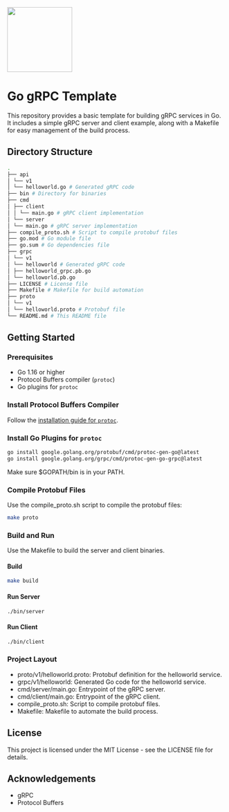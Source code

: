 <img src="https://go.dev/images/gophers/pink.svg" width="150" height="150">

# Go gRPC Template

This repository provides a basic template for building gRPC services in Go. It includes a simple gRPC server and client example, along with a Makefile for easy management of the build process.

## Directory Structure
```bash
.
├── api
│ └── v1
│ └── helloworld.go # Generated gRPC code
├── bin # Directory for binaries
├── cmd
│ ├── client
│ │ └── main.go # gRPC client implementation
│ └── server
│ └── main.go # gRPC server implementation
├── compile_proto.sh # Script to compile protobuf files
├── go.mod # Go module file
├── go.sum # Go dependencies file
├── grpc
│ └── v1
│ └── helloworld # Generated gRPC code
│ ├── helloworld_grpc.pb.go
│ └── helloworld.pb.go
├── LICENSE # License file
├── Makefile # Makefile for build automation
├── proto
│ └── v1
│ └── helloworld.proto # Protobuf file
└── README.md # This README file
```

## Getting Started

### Prerequisites

- Go 1.16 or higher
- Protocol Buffers compiler (`protoc`)
- Go plugins for `protoc`

### Install Protocol Buffers Compiler

Follow the [installation guide for `protoc`](https://grpc.io/docs/protoc-installation/).

### Install Go Plugins for `protoc`

```bash
go install google.golang.org/protobuf/cmd/protoc-gen-go@latest
go install google.golang.org/grpc/cmd/protoc-gen-go-grpc@latest
```
Make sure $GOPATH/bin is in your PATH.

### Compile Protobuf Files
Use the compile_proto.sh script to compile the protobuf files:

```bash
make proto
```
### Build and Run
Use the Makefile to build the server and client binaries.

#### Build
```bash
make build
```
#### Run Server
```bash
./bin/server
```
#### Run Client
```bash
./bin/client
```

### Project Layout
- proto/v1/helloworld.proto: Protobuf definition for the helloworld service.
- grpc/v1/helloworld: Generated Go code for the helloworld service.
- cmd/server/main.go: Entrypoint of the gRPC server.
- cmd/client/main.go: Entrypoint of the gRPC client.
- compile_proto.sh: Script to compile protobuf files.
- Makefile: Makefile to automate the build process.

## License
This project is licensed under the MIT License - see the LICENSE file for details.

## Acknowledgements
- gRPC
- Protocol Buffers
